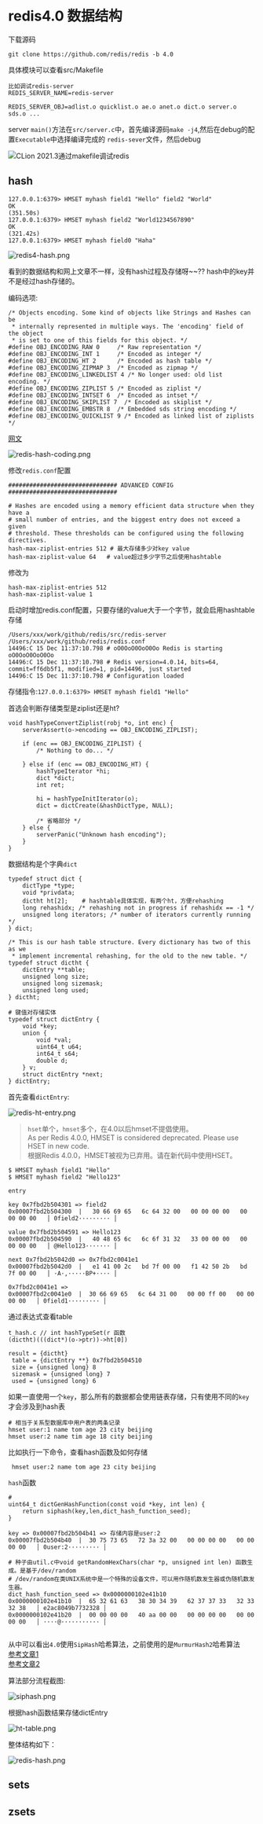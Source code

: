 # redis4.0 数据结构
下载源码  
```
git clone https://github.com/redis/redis -b 4.0  
```

具体模块可以查看src/Makefile
```
比如调试redis-server
REDIS_SERVER_NAME=redis-server  

REDIS_SERVER_OBJ=adlist.o quicklist.o ae.o anet.o dict.o server.o sds.o ...

```

server `main()`方法在`src/server.c`中，首先编译源码`make -j4`,然后在debug的配置`Executable`中选择编译完成的
`redis-sever`文件，然后debug   

![CLion 2021.3通过makefile调试redis](../../../res/clion-redis-makefile.png)  

## hash
```
127.0.0.1:6379> HMSET myhash field1 "Hello" field2 "World"
OK
(351.50s)
127.0.0.1:6379> HMSET myhash field2 "World1234567890"
OK
(321.42s)
127.0.0.1:6379> HMSET myhash field0 "Haha"
```

![redis4-hash.png](../../../res/redis4-hash.png)  

看到的数据结构和网上文章不一样，没有hash过程及存储呀~~??  hash中的key并不是经过hash存储的。  

编码选项:  
```
/* Objects encoding. Some kind of objects like Strings and Hashes can be
 * internally represented in multiple ways. The 'encoding' field of the object
 * is set to one of this fields for this object. */
#define OBJ_ENCODING_RAW 0     /* Raw representation */
#define OBJ_ENCODING_INT 1     /* Encoded as integer */
#define OBJ_ENCODING_HT 2      /* Encoded as hash table */
#define OBJ_ENCODING_ZIPMAP 3  /* Encoded as zipmap */
#define OBJ_ENCODING_LINKEDLIST 4 /* No longer used: old list encoding. */
#define OBJ_ENCODING_ZIPLIST 5 /* Encoded as ziplist */
#define OBJ_ENCODING_INTSET 6  /* Encoded as intset */
#define OBJ_ENCODING_SKIPLIST 7  /* Encoded as skiplist */
#define OBJ_ENCODING_EMBSTR 8  /* Embedded sds string encoding */
#define OBJ_ENCODING_QUICKLIST 9 /* Encoded as linked list of ziplists */
```

[网文](https://juejin.cn/post/6844903693075103757)  

![redis-hash-coding.png](../../../res/redis-hash-coding.png)  

修改`redis.conf`配置
```
############################### ADVANCED CONFIG ###############################

# Hashes are encoded using a memory efficient data structure when they have a
# small number of entries, and the biggest entry does not exceed a given
# threshold. These thresholds can be configured using the following directives.
hash-max-ziplist-entries 512 # 最大存储多少对key value 
hash-max-ziplist-value 64   # value超过多少字节之后使用hashtable
```  

修改为
```
hash-max-ziplist-entries 512 
hash-max-ziplist-value 1  
``` 

启动时增加redis.conf配置，只要存储的value大于一个字节，就会启用hashtable存储 
```
/Users/xxx/work/github/redis/src/redis-server /Users/xxx/work/github/redis/redis.conf
14496:C 15 Dec 11:37:10.798 # oO0OoO0OoO0Oo Redis is starting oO0OoO0OoO0Oo
14496:C 15 Dec 11:37:10.798 # Redis version=4.0.14, bits=64, commit=ff6db5f1, modified=1, pid=14496, just started
14496:C 15 Dec 11:37:10.798 # Configuration loaded  
```

存储指令:`127.0.0.1:6379> HMSET myhash field1 "Hello"`  

首选会判断存储类型是ziplist还是ht?
```
void hashTypeConvertZiplist(robj *o, int enc) {
    serverAssert(o->encoding == OBJ_ENCODING_ZIPLIST);

    if (enc == OBJ_ENCODING_ZIPLIST) {
        /* Nothing to do... */

    } else if (enc == OBJ_ENCODING_HT) {
        hashTypeIterator *hi;
        dict *dict;
        int ret;

        hi = hashTypeInitIterator(o);
        dict = dictCreate(&hashDictType, NULL);

        /* 省略部分 */
    } else {
        serverPanic("Unknown hash encoding");
    }
}
```  

数据结构是个字典`dict`  
```
typedef struct dict {
    dictType *type;
    void *privdata;
    dictht ht[2];    # hashtable具体实现，有两个ht，方便rehashing
    long rehashidx; /* rehashing not in progress if rehashidx == -1 */
    unsigned long iterators; /* number of iterators currently running */
} dict;

/* This is our hash table structure. Every dictionary has two of this as we
 * implement incremental rehashing, for the old to the new table. */
typedef struct dictht {
    dictEntry **table;
    unsigned long size;
    unsigned long sizemask;
    unsigned long used;
} dictht;

# 键值对存储实体
typedef struct dictEntry {
    void *key;
    union {
        void *val;
        uint64_t u64;
        int64_t s64;
        double d;
    } v;
    struct dictEntry *next;
} dictEntry;

```  

首先查看`dictEntry`:  

![redis-ht-entry.png](../../../res/redis-ht-entry.png)  

> `hset`单个，`hmset`多个，在4.0以后hmset不提倡使用。  
> As per Redis 4.0.0, HMSET is considered deprecated. Please use HSET in new code.  
> 根据Redis 4.0.0，HMSET被视为已弃用。请在新代码中使用HSET。

```
$ HMSET myhash field1 "Hello"
$ HMSET myhash field2 "Hello123"

entry 

key 0x7fbd2b504301 => field2 
0x00007fbd2b504300  |   30 66 69 65   6c 64 32 00   00 00 00 00   00 00 00 00   │ 0field2········· │

value 0x7fbd2b504591 => Hello123
0x00007fbd2b504590  |   40 48 65 6c   6c 6f 31 32   33 00 00 00   00 00 00 00   │ @Hello123······· │

next 0x7fbd2b5042d0 => 0x7fbd2c0041e1
0x00007fbd2b5042d0  |   e1 41 00 2c   bd 7f 00 00   f1 42 50 2b   bd 7f 00 00   │ ·A·,·····BP+···· │

0x7fbd2c0041e1 => 
0x00007fbd2c0041e0  |  30 66 69 65   6c 64 31 00   00 00 ff 00   00 00 00 00   │ 0field1········· │

```

通过表达式查看table
```
t_hash.c // int hashTypeSet(r 函数
(dictht)(((dict*)(o->ptr))->ht[0])

result = {dictht} 
 table = {dictEntry **} 0x7fbd2b504510 
 size = {unsigned long} 8
 sizemask = {unsigned long} 7
 used = {unsigned long} 6
``` 

如果一直使用一个`key`，那么所有的数据都会使用链表存储，只有使用不同的`key`才会涉及到hash表  
```
# 相当于关系型数据库中用户表的两条记录
hmset user:1 name tom age 23 city beijing
hmset user:2 name tim age 18 city beijing
```  

比如执行一下命令，查看hash函数及如何存储  
```
 hmset user:2 name tom age 23 city beijing
```

`hash`函数  
```
# 
uint64_t dictGenHashFunction(const void *key, int len) {  
    return siphash(key,len,dict_hash_function_seed);
}

key => 0x00007fbd2b504b41 => 存储内容是user:2
0x00007fbd2b504b40  |  30 75 73 65   72 3a 32 00   00 00 00 00   00 00 00 00   │ 0user:2········· │

# 种子由util.c中void getRandomHexChars(char *p, unsigned int len) 函数生成。是基于/dev/random
# /dev/random在类UNIX系统中是一个特殊的设备文件，可以用作随机数发生器或伪随机数发生器。
dict_hash_function_seed => 0x0000000102e41b10
0x0000000102e41b10  |  65 32 61 63   38 30 34 39   62 37 37 33   32 33 32 38   │ e2ac8049b7732328 │
0x0000000102e41b20  |  00 00 00 00   40 aa 00 00   00 00 00 00   00 00 00 00   │ ····@··········· │
   
```

从中可以看出`4.0`使用`SipHash`哈希算法，之前使用的是`MurmurHash2`哈希算法  
[参考文章1](https://my.oschina.net/tigerBin/blog/3038044)  
[参考文章2](http://cr.yp.to/siphash/siphash-20120918.pdf)
<br>

算法部分流程截图:  

![siphash.png](../../../res/siphash.png)   

根据hash函数结果存储dictEntry  

![ht-table.png](../../../res/ht-table.png)  

整体结构如下：  

![redis-hash.png](../../../res/redis-hash.png)

## sets  

## zsets  
